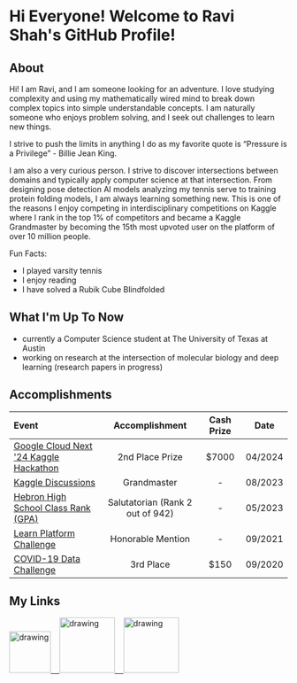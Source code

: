 # Hi Everyone! Welcome to Ravi Shah's GitHub Profile!

## About
Hi! I am Ravi, and I am someone looking for an adventure. I love studying complexity and using my mathematically wired mind to break down complex topics into simple understandable concepts. I am naturally someone who enjoys problem solving, and I seek out challenges to learn new things. 

I strive to push the limits in anything I do as my favorite quote is “Pressure is a Privilege” - Billie Jean King.

I am also a very curious person. I strive to discover intersections between domains and typically apply computer science at that intersection. From designing pose detection AI models analyzing my tennis serve to training protein folding models, I am always learning something new. This is one of the reasons I enjoy competing in interdisciplinary competitions on Kaggle where I rank in the top 1% of competitors and became a Kaggle Grandmaster by becoming the 15th most upvoted user on the platform of over 10 million people. 

Fun Facts:
- I played varsity tennis
- I enjoy reading
- I have solved a Rubik Cube Blindfolded 

## What I'm Up To Now
- currently a Computer Science student at The University of Texas at Austin
- working on research at the intersection of molecular biology and deep learning (research papers in progress)

## Accomplishments

| Event | Accomplishment | Cash Prize | Date |
| :--- | :---: | :---: | :---: |
|  [Google Cloud Next '24 Kaggle Hackathon](https://www.kaggle.com/competitions/next-2024-hackathon/discussion/492773) | 2nd Place Prize | $7000 | 04/2024 |
| [Kaggle Discussions](https://kaggle.com/ravishah1/discussion?orderBy=votes) | Grandmaster | - | 08/2023 |
| [Hebron High School Class Rank (GPA)](https://www.hebronhawkeye.com/feature/2023/05/15/salutatorian-shah/) | Salutatorian (Rank 2 out of 942) | - | 05/2023 |
| [Learn Platform Challenge](https://www.kaggle.com/c/learnplatform-covid19-impact-on-digital-learning/discussion/287019) | Honorable Mention | - | 09/2021 |
| [COVID-19 Data Challenge](https://mexico.ucsd.edu/initiatives/border-solutions/data-challenge.html) | 3rd Place | $150 | 09/2020 |

## My Links
<a href="https://www.kaggle.com/ravishah1"><img src="https://res.cloudinary.com/importdata/image/upload/v1595012924/kaggle_ksaktb.png" alt="drawing" width="75"/>&nbsp;&nbsp;&nbsp;&nbsp;<a href="https://www.linkedin.com/in/ravi-n-shah1/"><img src="https://res.cloudinary.com/importdata/image/upload/v1595012354/linkedin_t9qiwy.png" alt="drawing" width="100"/>&nbsp;&nbsp;&nbsp;&nbsp;<a href="https://www.youtube.com/channel/UCThBxoYMyrScoo22x2c02kQ"><img src="https://res.cloudinary.com/importdata/image/upload/v1595012354/yt_logo_jjgys4.png" alt="drawing" width="100"/>

<!--
**RaviShah1/ravishah1** is a ✨ _special_ ✨ repository because its `README.md` (this file) appears on your GitHub profile.

Here are some ideas to get you started:

- 🔭 I’m currently working on ...
- 🌱 I’m currently learning ...
- 👯 I’m looking to collaborate on ...
- 🤔 I’m looking for help with ...
- 💬 Ask me about ...
- 📫 How to reach me: ...
- 😄 Pronouns: ...
- ⚡ Fun fact: ...
-->
